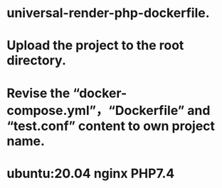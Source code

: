 # universal-render-php-dockerfile.
# Upload the project to the root directory.
# Revise the “docker-compose.yml”，“Dockerfile” and “test.conf” content to own project name.
# ubuntu:20.04 nginx PHP7.4
